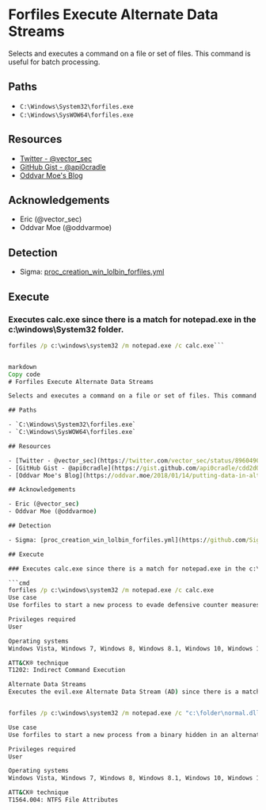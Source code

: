 # Forfiles Execute Alternate Data Streams

Selects and executes a command on a file or set of files. This command is useful for batch processing.

## Paths

- `C:\Windows\System32\forfiles.exe`
- `C:\Windows\SysWOW64\forfiles.exe`

## Resources

- [Twitter - @vector_sec](https://twitter.com/vector_sec/status/896049052642533376)
- [GitHub Gist - @api0cradle](https://gist.github.com/api0cradle/cdd2d0d0ec9abb686f0e89306e277b8f)
- [Oddvar Moe's Blog](https://oddvar.moe/2018/01/14/putting-data-in-alternate-data-streams-and-how-to-execute-it/)

## Acknowledgements

- Eric (@vector_sec)
- Oddvar Moe (@oddvarmoe)

## Detection

- Sigma: [proc_creation_win_lolbin_forfiles.yml](https://github.com/SigmaHQ/sigma/blob/main/rules/windows/process_creation/win_lolbin_forfiles.yml)

## Execute

### Executes calc.exe since there is a match for notepad.exe in the c:\windows\System32 folder.

```cmd
forfiles /p c:\windows\system32 /m notepad.exe /c calc.exe```


markdown
Copy code
# Forfiles Execute Alternate Data Streams

Selects and executes a command on a file or set of files. This command is useful for batch processing.

## Paths

- `C:\Windows\System32\forfiles.exe`
- `C:\Windows\SysWOW64\forfiles.exe`

## Resources

- [Twitter - @vector_sec](https://twitter.com/vector_sec/status/896049052642533376)
- [GitHub Gist - @api0cradle](https://gist.github.com/api0cradle/cdd2d0d0ec9abb686f0e89306e277b8f)
- [Oddvar Moe's Blog](https://oddvar.moe/2018/01/14/putting-data-in-alternate-data-streams-and-how-to-execute-it/)

## Acknowledgements

- Eric (@vector_sec)
- Oddvar Moe (@oddvarmoe)

## Detection

- Sigma: [proc_creation_win_lolbin_forfiles.yml](https://github.com/SigmaHQ/sigma/blob/main/rules/windows/process_creation/win_lolbin_forfiles.yml)

## Execute

### Executes calc.exe since there is a match for notepad.exe in the c:\windows\System32 folder.

```cmd
forfiles /p c:\windows\system32 /m notepad.exe /c calc.exe
Use case
Use forfiles to start a new process to evade defensive counter measures.

Privileges required
User

Operating systems
Windows Vista, Windows 7, Windows 8, Windows 8.1, Windows 10, Windows 11

ATT&CK® technique
T1202: Indirect Command Execution

Alternate Data Streams
Executes the evil.exe Alternate Data Stream (AD) since there is a match for notepad.exe in the c:\windows\system32 folder.


forfiles /p c:\windows\system32 /m notepad.exe /c "c:\folder\normal.dll:evil.exe"

Use case
Use forfiles to start a new process from a binary hidden in an alternate data stream.

Privileges required
User

Operating systems
Windows Vista, Windows 7, Windows 8, Windows 8.1, Windows 10, Windows 11

ATT&CK® technique
T1564.004: NTFS File Attributes

